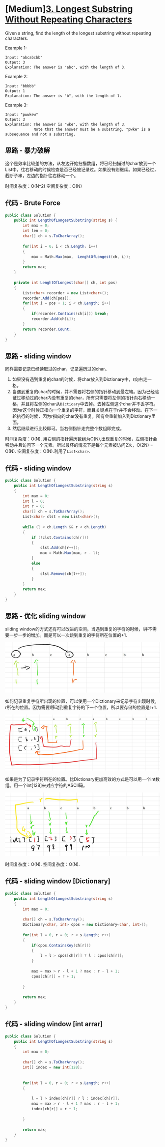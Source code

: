# [Medium][3. Longest Substring Without Repeating Characters](https://leetcode.com/problems/longest-substring-without-repeating-characters/)

Given a string, find the length of the longest substring without repeating characters.

Example 1:

```text
Input: "abcabcbb"
Output: 3
Explanation: The answer is "abc", with the length of 3.
```

Example 2:

```text
Input: "bbbbb"
Output: 1
Explanation: The answer is "b", with the length of 1.
```

Example 3:

```text
Input: "pwwkew"
Output: 3
Explanation: The answer is "wke", with the length of 3.
             Note that the answer must be a substring, "pwke" is a subsequence and not a substring.
```

## 思路 - 暴力破解

这个是效率比较差的方法，从左边开始扫描数组，将已经扫描过的char放到一个List中，往右移动的时候检查是否已经被记录过。如果没有则继续。如果已经过，截断子串，左边的指针往右移动一个。

时间复杂度：O(N^2)
空间复杂度：O(N)

## 代码 - Brute Force

```csharp
public class Solution {
    public int LengthOfLongestSubstring(string s) {
        int max = 0;
        int len = 0;
        char[] ch = s.ToCharArray();

        for(int i = 0; i < ch.Length; i++)
        {
            max = Math.Max(max,  LenghtOfLongest(ch, i));
        }
        return max;
    }

    private int LenghtOfLongest(char[] ch, int pos)
    {
        List<char> recorder = new List<char>();
        recorder.Add(ch[pos]);
        for(int i = pos + 1; i < ch.Length; i++)
        {
            if(recorder.Contains(ch[i])) break;
            recorder.Add(ch[i]);
        }
        return recorder.Count;
    }
}
```

## 思路 - sliding window

同样需要记录已经读取过的char，记录遍历过的char。

1. 如果没有遇到重复的char的时候，将char放入到Dictionary中，r向右走一格。
2. 当遇到重复的char的时候，并不需要将右侧的指针移动到最左端。因为已经验证过移动过的char内没有重复的char，所有只需要将左侧的指针向右移动一格，并且将左侧的char从`Dictioary`中去掉。去掉左侧这个char并不丢字符。因为r这个时候正指向一个重复的字符，而且关键点在于r并不会移动。在下一轮执行的时候，因为r指向的char没有重复，所有会重新加入到Dictionary里面。
3. 然后继续进行比较即可。当右侧指针走完整个数组即完成。

时间复杂度：O(N). 用右侧的指针遍历数组为O(N),出现重复的时候，左侧指针会移动并且访问下一个元素。所以最坏的情况下是每个元素被访问2次，O(2N) = O(N).
空间复杂度：O(N).利用了`List<char>`.

## 代码 - sliding window

```csharp
public class Solution {
    public int LengthOfLongestSubstring(string s)
    {
        int max = 0;
        int l = 0;
        int r = 0;
        char[] ch = s.ToCharArray();
        List<char> clst = new List<char>();

        while (l < ch.Length && r < ch.Length)
        {
            if (!clst.Contains(ch[r]))
            {
                clst.Add(ch[r++]);
                max = Math.Max(max, r - l);
            }
            else
            {
                clst.Remove(ch[l++]);
            }
        }
        return max;
    }
}
```

## 思路 - 优化 sliding window

sliding window的方式还有可以改进的空间。当遇到重复的字符的时候，l并不需要一步一步的增加。而是可以一次跳到重复的字符所在位置的+1.

![img](image/1.jpg)

如何记录重复字符所出现的位置，可以使用一个Dictionary来记录字符出现时候，r所在的位置。因为需要l移动到重复字符的下一个位置，所以要存储的位置是r+1.

![img](image/2.jpg)

如果是为了记录字符所在的位置。比Dictionary更加高效的方式是可以用一个int数组。用一个int[128]来对应字符的ASCII码。

![img](image/3.jpg)

时间复杂度：O(N).
空间复杂度：O(N).

## 代码 - sliding window [Dictionary]

```csharp
public class Solution {
    public int LengthOfLongestSubstring(string s)
    {
        int max = 0;

        char[] ch = s.ToCharArray();
        Dictionary<char, int> cpos = new Dictionary<char, int>();

        for(int l = 0, r = 0; r < s.Length; r++)
        {
            if(cpos.ContainsKey(ch[r]))
            {
                l = l > cpos[ch[r]] ? l : cpos[ch[r]];
            }

            max = max > r - l + 1 ? max : r - l + 1;
            cpos[ch[r]] = r + 1;

        }

        return max;
    }
}
```

## 代码 - sliding window [int arrar]

```csharp
public class Solution {
    public int LengthOfLongestSubstring(string s)
    {
        int max = 0;

        char[] ch = s.ToCharArray();
        int[] index = new int[128];


        for(int l = 0, r = 0; r < s.Length; r++)
        {

            l = l > index[ch[r]] ? l : index[ch[r]];
            max = max > r - l + 1 ? max : r - l + 1;
            index[ch[r]] = r + 1;

        }

        return max;
    }
}
```

